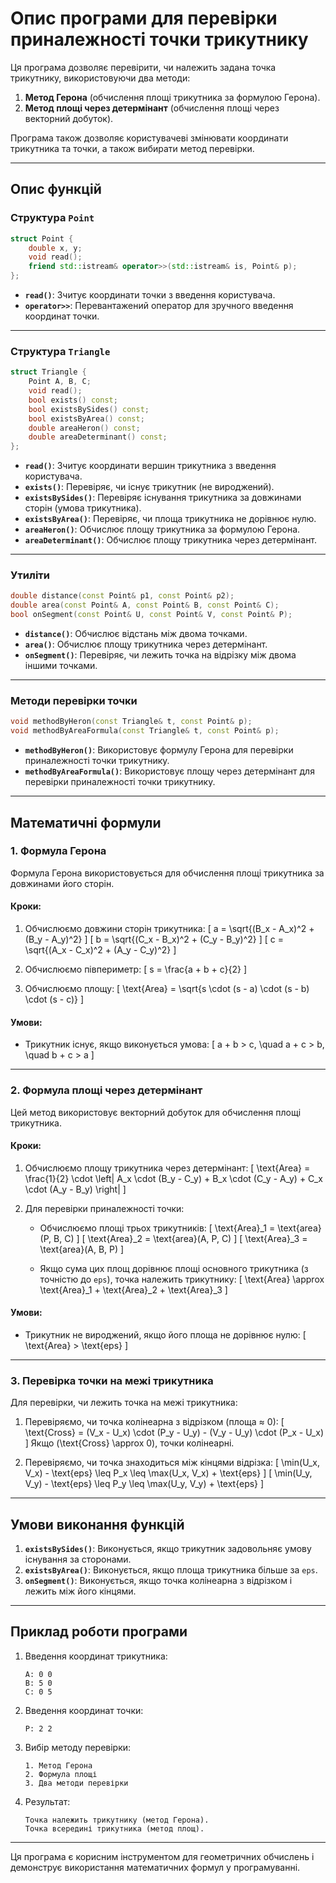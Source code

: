 # Опис програми для перевірки приналежності точки трикутнику

Ця програма дозволяє перевірити, чи належить задана точка трикутнику, використовуючи два методи:
1. **Метод Герона** (обчислення площі трикутника за формулою Герона).
2. **Метод площі через детермінант** (обчислення площі через векторний добуток).

Програма також дозволяє користувачеві змінювати координати трикутника та точки, а також вибирати метод перевірки.

---

## Опис функцій

### Структура `Point`
```cpp
struct Point {
    double x, y;
    void read();
    friend std::istream& operator>>(std::istream& is, Point& p);
};
```
- **`read()`**: Зчитує координати точки з введення користувача.
- **`operator>>`**: Перевантажений оператор для зручного введення координат точки.

---

### Структура `Triangle`
```cpp
struct Triangle {
    Point A, B, C;
    void read();
    bool exists() const;
    bool existsBySides() const;
    bool existsByArea() const;
    double areaHeron() const;
    double areaDeterminant() const;
};
```
- **`read()`**: Зчитує координати вершин трикутника з введення користувача.
- **`exists()`**: Перевіряє, чи існує трикутник (не вироджений).
- **`existsBySides()`**: Перевіряє існування трикутника за довжинами сторін (умова трикутника).
- **`existsByArea()`**: Перевіряє, чи площа трикутника не дорівнює нулю.
- **`areaHeron()`**: Обчислює площу трикутника за формулою Герона.
- **`areaDeterminant()`**: Обчислює площу трикутника через детермінант.

---

### Утиліти
```cpp
double distance(const Point& p1, const Point& p2);
double area(const Point& A, const Point& B, const Point& C);
bool onSegment(const Point& U, const Point& V, const Point& P);
```
- **`distance()`**: Обчислює відстань між двома точками.
- **`area()`**: Обчислює площу трикутника через детермінант.
- **`onSegment()`**: Перевіряє, чи лежить точка на відрізку між двома іншими точками.

---

### Методи перевірки точки
```cpp
void methodByHeron(const Triangle& t, const Point& p);
void methodByAreaFormula(const Triangle& t, const Point& p);
```
- **`methodByHeron()`**: Використовує формулу Герона для перевірки приналежності точки трикутнику.
- **`methodByAreaFormula()`**: Використовує площу через детермінант для перевірки приналежності точки трикутнику.

---

## Математичні формули

### 1. Формула Герона
Формула Герона використовується для обчислення площі трикутника за довжинами його сторін.

#### Кроки:
1. Обчислюємо довжини сторін трикутника:
   \[
   a = \sqrt{(B_x - A_x)^2 + (B_y - A_y)^2}
   \]
   \[
   b = \sqrt{(C_x - B_x)^2 + (C_y - B_y)^2}
   \]
   \[
   c = \sqrt{(A_x - C_x)^2 + (A_y - C_y)^2}
   \]

2. Обчислюємо півпериметр:
   \[
   s = \frac{a + b + c}{2}
   \]

3. Обчислюємо площу:
   \[
   \text{Area} = \sqrt{s \cdot (s - a) \cdot (s - b) \cdot (s - c)}
   \]

#### Умови:
- Трикутник існує, якщо виконується умова:
  \[
  a + b > c, \quad a + c > b, \quad b + c > a
  \]

---

### 2. Формула площі через детермінант
Цей метод використовує векторний добуток для обчислення площі трикутника.

#### Кроки:
1. Обчислюємо площу трикутника через детермінант:
   \[
   \text{Area} = \frac{1}{2} \cdot \left| A_x \cdot (B_y - C_y) + B_x \cdot (C_y - A_y) + C_x \cdot (A_y - B_y) \right|
   \]

2. Для перевірки приналежності точки:
   - Обчислюємо площі трьох трикутників:
     \[
     \text{Area}_1 = \text{area}(P, B, C)
     \]
     \[
     \text{Area}_2 = \text{area}(A, P, C)
     \]
     \[
     \text{Area}_3 = \text{area}(A, B, P)
     \]

   - Якщо сума цих площ дорівнює площі основного трикутника (з точністю до `eps`), точка належить трикутнику:
     \[
     \text{Area} \approx \text{Area}_1 + \text{Area}_2 + \text{Area}_3
     \]

#### Умови:
- Трикутник не вироджений, якщо його площа не дорівнює нулю:
  \[
  \text{Area} > \text{eps}
  \]

---

### 3. Перевірка точки на межі трикутника
Для перевірки, чи лежить точка на межі трикутника:
1. Перевіряємо, чи точка колінеарна з відрізком (площа ≈ 0):
   \[
   \text{Cross} = (V_x - U_x) \cdot (P_y - U_y) - (V_y - U_y) \cdot (P_x - U_x)
   \]
   Якщо \(\text{Cross} \approx 0\), точки колінеарні.

2. Перевіряємо, чи точка знаходиться між кінцями відрізка:
   \[
   \min(U_x, V_x) - \text{eps} \leq P_x \leq \max(U_x, V_x) + \text{eps}
   \]
   \[
   \min(U_y, V_y) - \text{eps} \leq P_y \leq \max(U_y, V_y) + \text{eps}
   \]

---

## Умови виконання функцій
1. **`existsBySides()`**: Виконується, якщо трикутник задовольняє умову існування за сторонами.
2. **`existsByArea()`**: Виконується, якщо площа трикутника більше за `eps`.
3. **`onSegment()`**: Виконується, якщо точка колінеарна з відрізком і лежить між його кінцями.

---

## Приклад роботи програми
1. Введення координат трикутника:
   ```
   A: 0 0
   B: 5 0
   C: 0 5
   ```

2. Введення координат точки:
   ```
   P: 2 2
   ```

3. Вибір методу перевірки:
   ```
   1. Метод Герона
   2. Формула площі
   3. Два методи перевірки
   ```

4. Результат:
   ```
   Точка належить трикутнику (метод Герона).
   Точка всередині трикутника (метод площ).
   ```

--- 

Ця програма є корисним інструментом для геометричних обчислень і демонструє використання математичних формул у програмуванні.
